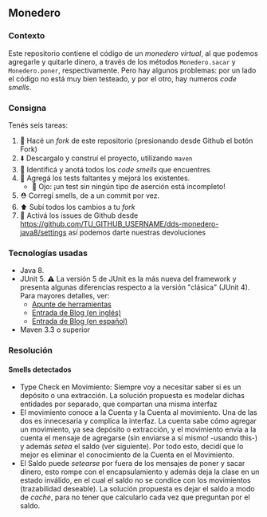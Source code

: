 ## Monedero

### Contexto

Este repositorio contiene el código de un _monedero virtual_, al que podemos agregarle y quitarle dinero, a través 
de los métodos `Monedero.sacar` y `Monedero.poner`, respectivamente. 
Pero hay algunos problemas: por un lado el código no está muy bien testeado, y por el otro, hay numeros _code smells_. 

### Consigna

Tenés seis tareas: 

 1. :fork_and_knife: Hacé un _fork_ de este repositorio (presionando desde Github el botón Fork)
 2. :arrow_down: Descargalo y construí el proyecto, utilizando `maven`
 2. :nose: Identificá y anotá todos los _code smells_ que encuentres 
 3. :test_tube: Agregá los tests faltantes y mejorá los existentes. 
     * :eyes: Ojo: ¡un test sin ningún tipo de aserción está incompleto!
 4. :rescue_worker_helmet: Corregí smells, de a un commit por vez. 
 5. :arrow_up: Subí todos los cambios a tu _fork_
 6. :bug: Activá los issues de Github desde https://github.com/TU_GITHUB_USERNAME/dds-monedero-java8/settings así podemos darte nuestras devoluciones

### Tecnologías usadas

* Java 8.
* JUnit 5. :warning: La versión 5 de JUnit es la más nueva del framework y presenta algunas diferencias respecto a la versión "clásica" (JUnit 4). Para mayores detalles, ver:
    *  [Apunte de herramientas](https://docs.google.com/document/d/1VYBey56M0UU6C0689hAClAvF9ILE6E7nKIuOqrRJnWQ/edit#heading=h.dnwhvummp994)
    *  [Entrada de Blog (en inglés)](https://www.baeldung.com/junit-5-migration)
    *  [Entrada de Blog (en español)](https://www.paradigmadigital.com/dev/nos-espera-junit-5/)
* Maven 3.3 o superior
 
### Resolución

#### Smells detectados
* Type Check en Movimiento: Siempre voy a necesitar saber si es un depósito o una extracción. La solución propuesta es modelar dichas entidades por separado, que compartan una misma interfaz
* El movimiento conoce a la Cuenta y la Cuenta al movimiento. Una de las dos es innecesaria y complica la interfaz. La cuenta sabe cómo agregar un movimiento, ya sea depósito o extracción, y el movimiento envía a la cuenta el mensaje de agregarse (sin enviarse a sí mismo! -usando this-) y además _setea_ el saldo (ver siguiente). Por todo esto, decidí que lo mejor es eliminar el conocimiento de la Cuenta en el Movimiento.
* El Saldo puede *setearse* por fuera de los mensajes de poner y sacar dinero, esto rompe con el encapsulamiento y además deja la clase en un estado inválido, en el cual el saldo no se condice con los movimientos (trazabilidad deseable). La solución propuesta es dejar el saldo a modo de _cache_, para no tener que calcularlo cada vez que preguntan por el saldo.
